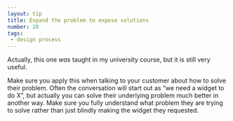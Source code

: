 ```yaml
---
layout: tip
title: Expand the problem to expose solutions
number: 28
tags:
 - design process
---
```


Actually, this one *was* taught in my university course, but it is still very useful.

Make sure you apply this when talking to your customer about how to solve their problem.  Often the conversation will start out as “we need a widget to do X”, but actually you can solve their underlying problem much better in another way.  Make sure you fully understand what problem they are trying to solve rather than just blindly making the widget they requested.
